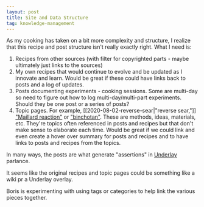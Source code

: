 ```yaml
---
layout: post
title: Site and Data Structure
tag: knowledge-management
---
```

As my cooking has taken on a bit more complexity and structure, I realize that this recipe and post structure isn't really exactly right. What I need is:

1. Recipes from other sources (with filter for copyrighted parts - maybe ultimately just links to the sources)
2. My own recipes that would continue to evolve and be updated as I innovate and learn. Would be great if these could have links back to posts and a log of updates.
3. Posts documenting experiments - cooking sessions. Some are multi-day so need to figure out how to log multi-day/multi-part experiments. Should they be one post or a series of posts?
4. Topic pages. For example, [[2020-08-02-reverse-sear|"reverse sear,"]] ["Maillard reaction"](https://en.wikipedia.org/wiki/Maillard_reaction) or ["binchotan"](https://en.wikipedia.org/wiki/Binch%C5%8Dtan). These are methods, ideas, materials, etc. They're topics often referenced in posts and recipes but that don't make sense to elaborate each time. Would be great if we could link and even create a hover over summary for posts and recipes and to have links to posts and recipes from the topics.

In many ways, the posts are what generate "assertions" in [Underlay](https://www.underlay.org/) parlance.

It seems like the original recipes and topic pages could be something like a wiki pr a Underlay overlay.

Boris is experimenting with using tags or categories to help link the various pieces together.